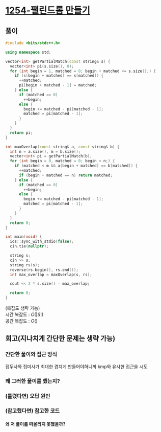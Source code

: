 # [1254-팰린드롬 만들기](https://www.acmicpc.net/problem/1254)

## 풀이

```cpp
#include <bits/stdc++.h>

using namespace std;

vector<int> getPartialMatch(const string& s) {
  vector<int> pi(s.size(), 0);
  for (int begin = 1, matched = 0; begin + matched <= s.size();) {
    if (s[begin + matched] == s[matched]) {
      ++matched;
      pi[begin + matched - 1] = matched;
    } else {
      if (matched == 0)
        ++begin;
      else {
        begin += matched - pi[matched - 1];
        matched = pi[matched - 1];
      }
    }
  }
  return pi;
}

int maxOverlap(const string& a, const string& b) {
  int n = a.size(), m = b.size();
  vector<int> pi = getPartialMatch(b);
  for (int begin = 0, matched = 0; begin < n;) {
    if (matched < m && a[begin + matched] == b[matched]) {
      ++matched;
      if (begin + matched == n) return matched;
    } else {
      if (matched == 0)
        ++begin;
      else {
        begin += matched - pi[matched - 1];
        matched = pi[matched - 1];
      }
    }
  }
  return 0;
}

int main(void) {
  ios::sync_with_stdio(false);
  cin.tie(nullptr);

  string s;
  cin >> s;
  string rs(s);
  reverse(rs.begin(), rs.end());
  int max_overlap = maxOverlap(s, rs);

  cout << 2 * s.size() - max_overlap;

  return 0;
}
```

(복잡도 생략 가능)  
시간 복잡도 : $O(|S|)$  
공간 복잡도 : $O()$   



## 회고(지나치게 간단한 문제는 생략 가능)

### 간단한 풀이와 접근 방식

접두사와 접미사가 최대한 겹치게 만들어야하니까 kmp와 유사한 접근을 시도

### 왜 그러한 풀이를 했는지?



### (틀렸다면) 오답 원인



### (참고했다면) 참고한 코드

#### 왜 저 풀이를 떠올리지 못했을까?

